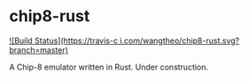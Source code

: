 # chip8-rust
[![Build Status](https://travis-c
i.com/wangtheo/chip8-rust.svg?branch=master)](https://travis-ci.com/wangtheo/chip8-rust)

A Chip-8 emulator written in Rust. Under construction.
